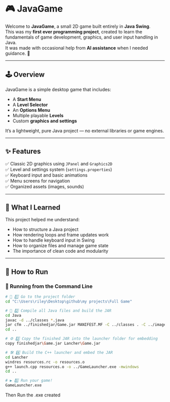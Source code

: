 # 🎮 JavaGame

Welcome to **JavaGame**, a small 2D game built entirely in **Java Swing**.  
This was my **first ever programming project**, created to learn the fundamentals of game development, graphics, and user input handling in Java.  
It was made with occasional help from **AI assistance** when I needed guidance. 🤖

---

## 🕹️ Overview

JavaGame is a simple desktop game that includes:
- A **Start Menu**
- A **Level Selector**
- An **Options Menu**
- Multiple playable **Levels**
- Custom **graphics and settings**

It’s a lightweight, pure Java project — no external libraries or game engines.

---

## ✨ Features

✅ Classic 2D graphics using `JPanel` and `Graphics2D`  
✅ Level and settings system (`settings.properties`)  
✅ Keyboard input and basic animations  
✅ Menu screens for navigation  
✅ Organized assets (images, sounds)

---

## 🧠 What I Learned

This project helped me understand:
- How to structure a Java project
- How rendering loops and frame updates work
- How to handle keyboard input in Swing
- How to organize files and manage game state
- The importance of clean code and modularity

---

## 🚀 How to Run


### 🧩 Running from the Command Line

```bash
# 🧩 1️⃣ Go to the project folder
cd "C:\Users\riley\Desktop\github\my projects\Full Game"

# 🧠 2️⃣ Compile all Java files and build the JAR
cd Java
javac -d ../classes *.java
jar cfm ../finishedjar/Game.jar MANIFEST.MF -C ../classes . -C ../images .
cd ..

# ⚙️ 3️⃣ Copy the finished JAR into the launcher folder for embedding
copy finishedjar\Game.jar Lancher\Game.jar

# 🛠️ 4️⃣ Build the C++ launcher and embed the JAR
cd Lancher
windres resources.rc -o resources.o
g++ launch.cpp resources.o -o ../GameLauncher.exe -mwindows
cd ..

# ▶️ 5️⃣ Run your game!
GameLauncher.exe

```
Then Run the .exe created
